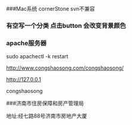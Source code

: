 ###Mac系统 cornerStone svn不兼容

### 有空写一个分类 点击button 会改变背景颜色

### apache服务器

 sudo apachectl -k restart


http://www.congshaosong.com/congshaosong/


http://127.0.0.1


congshaosong

###济南市住房保障和房产管理局

地址:经七路88号济南市房地产大厦
